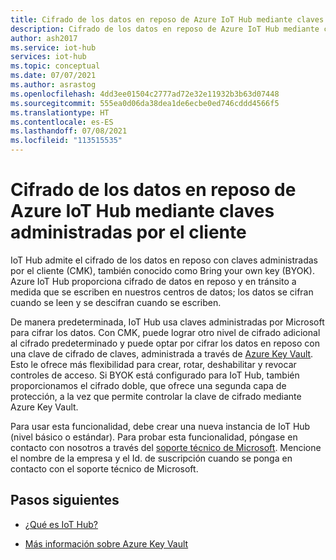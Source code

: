 ```yaml
---
title: Cifrado de los datos en reposo de Azure IoT Hub mediante claves administradas por el cliente | Microsoft Docs
description: Cifrado de los datos en reposo de Azure IoT Hub mediante claves administradas por el cliente
author: ash2017
ms.service: iot-hub
services: iot-hub
ms.topic: conceptual
ms.date: 07/07/2021
ms.author: asrastog
ms.openlocfilehash: 4dd3ee01504c2777ad72e32e11932b3b63d07448
ms.sourcegitcommit: 555ea0d06da38dea1de6ecbe0ed746cddd4566f5
ms.translationtype: HT
ms.contentlocale: es-ES
ms.lasthandoff: 07/08/2021
ms.locfileid: "113515535"
---
```

# <a name="encryption-of-azure-iot-hub-data-at-rest-using-customer-managed-keys"></a>Cifrado de los datos en reposo de Azure IoT Hub mediante claves administradas por el cliente

IoT Hub admite el cifrado de los datos en reposo con claves administradas por el cliente (CMK), también conocido como Bring your own key (BYOK). Azure IoT Hub proporciona cifrado de datos en reposo y en tránsito a medida que se escriben en nuestros centros de datos; los datos se cifran cuando se leen y se descifran cuando se escriben. 

De manera predeterminada, IoT Hub usa claves administradas por Microsoft para cifrar los datos. Con CMK, puede lograr otro nivel de cifrado adicional al cifrado predeterminado y puede optar por cifrar los datos en reposo con una clave de cifrado de claves, administrada a través de [Azure Key Vault](https://azure.microsoft.com/services/key-vault/). Esto le ofrece más flexibilidad para crear, rotar, deshabilitar y revocar controles de acceso. Si BYOK está configurado para IoT Hub, también proporcionamos el cifrado doble, que ofrece una segunda capa de protección, a la vez que permite controlar la clave de cifrado mediante Azure Key Vault.

Para usar esta funcionalidad, debe crear una nueva instancia de IoT Hub (nivel básico o estándar). Para probar esta funcionalidad, póngase en contacto con nosotros a través del [soporte técnico de Microsoft](https://azure.microsoft.com/support/create-ticket/). Mencione el nombre de la empresa y el Id. de suscripción cuando se ponga en contacto con el soporte técnico de Microsoft.

## <a name="next-steps"></a>Pasos siguientes

* [¿Qué es IoT Hub?](./about-iot-hub.md)

* [Más información sobre Azure Key Vault](../key-vault/general/overview.md)
